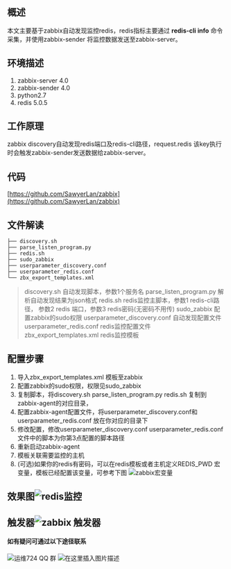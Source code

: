 ## 概述
本文主要基于zabbix自动发现监控redis，redis指标主要通过 **redis-cli info** 命令采集，并使用zabbix-sender 将监控数据发送至zabbix-server。
## 环境描述
1. zabbix-server 4.0
2. zabbix-sender 4.0
3. python2.7
4. redis 5.0.5 
## 工作原理
zabbix discovery自动发现redis端口及redis-cli路径，request.redis 该key执行时会触发zabbix-sender发送数据给zabbix-server。
## 代码
[https://github.com/SawyerLan/zabbix](https://github.com/SawyerLan/zabbix)
## 文件解读
```
├── discovery.sh 
├── parse_listen_program.py
├── redis.sh
├── sudo_zabbix
├── userparameter_discovery.conf
├── userparameter_redis.conf
└── zbx_export_templates.xml
```
> discovery.sh 自动发现脚本，参数1个服务名
> parse_listen_program.py 解析自动发现结果为json格式
> redis.sh redis监控主脚本，参数1 redis-cli路径， 参数2 redis 端口，参数3 redis密码(无密码不用传)
> sudo_zabbix 配置zabbix的sudo权限
> userparameter_discovery.conf 自动发现配置文件
> userparameter_redis.conf redis监控配置文件
> zbx_export_templates.xml redis监控模板
## 配置步骤
1. 导入zbx_export_templates.xml 模板至zabbix
2. 配置zabbix的sudo权限，权限见sudo_zabbix
3. 复制脚本，将discovery.sh parse_listen_program.py redis.sh 复制到zabbix-agent的对应目录，
4. 配置zabbix-agent配置文件，将userparameter_discovery.conf和userparameter_redis.conf 放在你对应的目录下
5. 修改配置，修改userparameter_discovery.conf userparameter_redis.conf 文件中的脚本为你第3点配置的脚本路径
6. 重新启动zabbix-agent
7. 模板关联需要监控的主机
8. (可选)如果你的redis有密码，可以在redis模板或者主机定义REDIS_PWD 宏变量，模板已经配置该变量，可参考下图
![zabbix宏变量](https://imgconvert.csdnimg.cn/aHR0cHM6Ly9zZWdtZW50ZmF1bHQuY29tL2ltZy9iVmJEdUliL3ZpZXc?x-oss-process=image/format,png)

## 效果图![redis监控](https://imgconvert.csdnimg.cn/aHR0cHM6Ly9zZWdtZW50ZmF1bHQuY29tL2ltZy9iVmJEdUlrL3ZpZXc?x-oss-process=image/format,png)

## 触发器![zabbix 触发器](https://imgconvert.csdnimg.cn/aHR0cHM6Ly9zZWdtZW50ZmF1bHQuY29tL2ltZy9iVmJEdUlVL3ZpZXc?x-oss-process=image/format,png)

#### 如有疑问可通过以下途径联系
![运维724](https://imgconvert.csdnimg.cn/aHR0cHM6Ly9zZWdtZW50ZmF1bHQuY29tL2ltZy9iVmJBWWRUL3ZpZXc?x-oss-process=image/format,png)
QQ 群
![在这里插入图片描述](https://imgconvert.csdnimg.cn/aHR0cHM6Ly9zZWdtZW50ZmF1bHQuY29tL2ltZy9iVmJEdUt4L3ZpZXc?x-oss-process=image/format,png)
